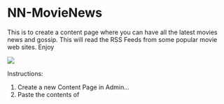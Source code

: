 NN-MovieNews
==========

This is to create a content page where you can have all the latest movies news and gossip. This will read the RSS Feeds from some popular movie web sites. Enjoy

<img src="http://s13.postimage.org/obropfizb/Movie_Newz.jpg">

Instructions:

1. Create a new Content Page in Admin...
2. Paste the contents of 
